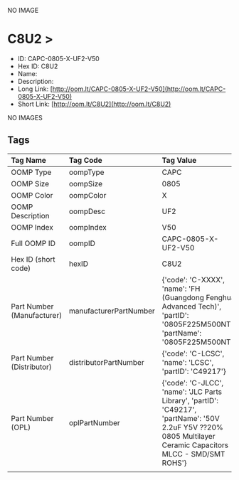 


  
NO IMAGE  
# C8U2 > 

- ID: CAPC-0805-X-UF2-V50
- Hex ID: C8U2
- Name: 
- Description: 
- Long Link: [http://oom.lt/CAPC-0805-X-UF2-V50](http://oom.lt/CAPC-0805-X-UF2-V50)
- Short Link: [http://oom.lt/C8U2](http://oom.lt/C8U2)
  
NO IMAGES  
## Tags
  

|Tag Name|Tag Code|Tag Value|
| :--- | :--- | :--- |
|OOMP Type|oompType|CAPC|
|OOMP Size|oompSize|0805|
|OOMP Color|oompColor|X|
|OOMP Description|oompDesc|UF2|
|OOMP Index|oompIndex|V50|
|Full OOMP ID|oompID|CAPC-0805-X-UF2-V50|
|Hex ID (short code)|hexID|C8U2|
|Part Number (Manufacturer)|manufacturerPartNumber|{'code': 'C-XXXX', 'name': 'FH (Guangdong Fenghua Advanced Tech)', 'partID': '0805F225M500NT', 'partName': '0805F225M500NT'}|
|Part Number (Distributor)|distributorPartNumber|{'code': 'C-LCSC', 'name': 'LCSC', 'partID': 'C49217'}|
|Part Number (OPL)|oplPartNumber|{'code': 'C-JLCC', 'name': 'JLC Parts Library', 'partID': 'C49217', 'partName': '50V 2.2uF Y5V ??20% 0805  Multilayer Ceramic Capacitors MLCC - SMD/SMT ROHS'}|
||||
